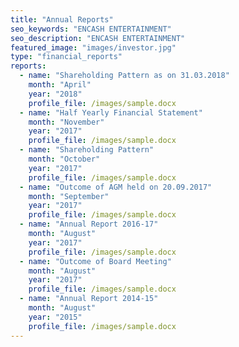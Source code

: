 ```yaml
---
title: "Annual Reports"
seo_keywords: "ENCASH ENTERTAINMENT"
seo_description: "ENCASH ENTERTAINMENT"
featured_image: "images/investor.jpg"
type: "financial_reports"
reports:
  - name: "Shareholding Pattern as on 31.03.2018"
    month: "April"
    year: "2018"
    profile_file: /images/sample.docx
  - name: "Half Yearly Financial Statement"
    month: "November"
    year: "2017"
    profile_file: /images/sample.docx
  - name: "Shareholding Pattern"
    month: "October"
    year: "2017"
    profile_file: /images/sample.docx
  - name: "Outcome of AGM held on 20.09.2017"
    month: "September"
    year: "2017"
    profile_file: /images/sample.docx
  - name: "Annual Report 2016-17"
    month: "August"
    year: "2017"
    profile_file: /images/sample.docx
  - name: "Outcome of Board Meeting"
    month: "August"
    year: "2017"
    profile_file: /images/sample.docx
  - name: "Annual Report 2014-15"
    month: "August"
    year: "2015"
    profile_file: /images/sample.docx
---
```

